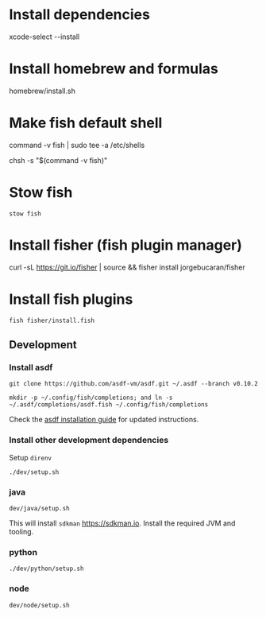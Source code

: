 # Install dependencies

xcode-select --install

# Install homebrew and formulas

homebrew/install.sh

# Make fish default shell

command -v fish | sudo tee -a /etc/shells

chsh -s "$(command -v fish)"


# Stow fish

`stow fish`

# Install fisher (fish plugin manager)

curl -sL https://git.io/fisher | source && fisher install jorgebucaran/fisher

# Install fish plugins

`fish fisher/install.fish`


## Development

### Install asdf

```
git clone https://github.com/asdf-vm/asdf.git ~/.asdf --branch v0.10.2

mkdir -p ~/.config/fish/completions; and ln -s ~/.asdf/completions/asdf.fish ~/.config/fish/completions
```

Check the [asdf installation guide](https://asdf-vm.com/guide/getting-started.html#_1-install-dependencies) for updated instructions.

### Install other development dependencies

Setup `direnv`

```
./dev/setup.sh
```

### java

```
dev/java/setup.sh
```

This will install `sdkman` <https://sdkman.io>.
Install the required JVM and tooling.

### python

```
./dev/python/setup.sh
```

### node

```
dev/node/setup.sh
```